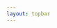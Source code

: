 ```yaml
---
layout: topbar
---
```


<html>
<head>
    <title>Aladin Lite</title>
    <script type="text/javascript" src="https://aladin.cds.unistra.fr/AladinLite/api/v3/latest/aladin.js" charset="utf-8"></script>
    <script src="https://code.jquery.com/jquery-3.6.0.min.js"></script>
    <style>
        /* Default styles for PC */
        #aladin-lite-div {
            width: 100%;
            height: 100%;
        }

        /* Styles for smaller screens (phones) */
        @media only screen and (max-width: 600px) {
            #aladin-lite-div {
                width: 100%;
                height: 400px;
            }
        }
    </style>
</head>
<body>
    <!-- Page content -->
    <h1>Aladin Lite</h1>
    <p>
        <a href="http://aladin.u-strasbg.fr/aladin.gml" target="_blank">Aladin</a>
    </p>
    <p>La Región de formación estelar 3:</p>

    <!-- Aladin Lite viewer -->
    <div id="aladin-lite-div"></div>

    <!-- Survey selection -->
    <input id="DSS" type="radio" name="survey" value="P/DSS2/color"><label for="DSS">DSS color</label>
    <input id="2MASS" type="radio" name="survey" value="P/2MASS/color"><label for="2MASS">2MASS</label>
    <input id="allwise" type="radio" name="survey" value="P/allWISE/color"><label for="allwise">AllWISE</label>

    <!-- JavaScript -->
    <script>
        $(document).ready(function() {
            // Initialize AladinLite
            let aladin = A.aladin('#aladin-lite-div', {
                survey: "P/DSS2/color",
                fov: 3.5,
                target: "17 20 14.320 -35 54 50.90"
            });

            // Fetch the JSON data
            $.getJSON('https://raw.githubusercontent.com/nicomedinap/nicomedinap.github.io/master/V4_html/SFR3/SFR3_coordinates.json')
            .done(function(data) {
                // Process the data and create markers
                let markers = data.data.map(item => A.marker(item[0], item[1], {popupTitle: item[2], popupDesc: 'Object details'}));

                // Create a marker layer and add markers
                let markerLayer = A.catalog();
                markerLayer.addSources(markers);

                // Add marker layer to AladinLite
                aladin.addCatalog(markerLayer);
            })
            .fail(function() {
                console.error("Failed to fetch data from JSON.");
            });
            
            // Update survey image on radio button change
            $('input[name=survey]').change(function() {
                aladin.setImageSurvey($(this).val());
            });
        });
    </script>
</body>
</html>
